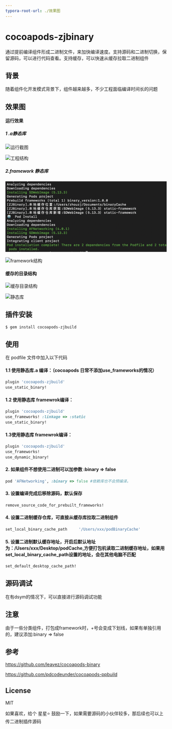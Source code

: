 ```yaml
---
typora-root-url: ./效果图
---
```


# cocoapods-zjbinary

通过提前编译组件形成二进制文件，来加快编译速度。支持源码和二进制切换，保留源码，可以进行代码查看。支持缓存，可以快速从缓存拉取二进制组件

## 背景

随着组件化开发模式背景下，组件越来越多，不少工程面临编译时间长的问题

## 效果图

#### 运行效果

##### 1 .a静态库

![运行截图](/运行截图.png)

![工程结构](/工程结构.png)

##### 2.framework 静态库

![framework](/framework.png)

![framework结构](/framework结构.png)

#### 缓存的目录结构

![缓存目录结构](/缓存目录结构.png)

![静态库](/静态库.png)


## 插件安装
````shell
$ gem install cocoapods-zjbuild
````

## 使用
在 podfile 文件中加入以下代码

#### 1.1 使用静态库.a 编译：（cocoapods 日常不添加use_frameworks的情况）

```ruby
plugin 'cocoapods-zjbuild'
use_static_binary!
```



#### 1.2 使用静态库 framewrok编译：
````ruby
plugin 'cocoapods-zjbuild'
use_frameworks! :linkage => :static
use_static_binary!
````


#### 1.3使用静态库 framewrok编译：

````ruby
plugin 'cocoapods-zjbuild'
use_frameworks!
use_dynamic_binary!
````
#### 2. 如果组件不想使用二进制可以加参数 :binary => false

````ruby
pod 'AFNetworking', :binary => false #依赖库也不会预编译。
````
#### 3. 设置编译完成后移除源码，默认保存

````ruby
remove_source_code_for_prebuilt_frameworks!
````
#### 4. 设置二进制缓存仓库，可直接从缓存库拉取二进制组件
````ruby
set_local_binary_cache_path     '/Users/xxx/podBinaryCache'
````
#### 5. 设置二进制默认缓存地址，开启后默认地址为：/Users/xxx/Desktop/podCache,方便打包机读取二进制缓存地址，如果用set_local_binary_cache_path设置的地址，会在其他电脑不匹配

```ruby
set_default_desktop_cache_path!  
```

## 

## 源码调试

在有dsym的情况下，可以直接进行源码调试功能

## 注意

由于一些分类组件，打包成framework时，+号会变成下划线，如果有单独引用的，建议添加:binary => false

## 参考

https://github.com/leavez/cocoapods-binary

https://github.com/pdcodeunder/cocoapods-ppbuild

## License

MIT

如果喜欢，给个 星星⭐️ 鼓励一下，如果需要源码的小伙伴较多，那后续也可以上传二进制插件源码
